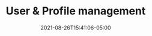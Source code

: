 ---
title: "User & Profile management"
linkTitle: "User & Profile management"
date: 2021-08-26T15:41:06-05:00
type: docs
Description: >
  Learn how to manage users, profiles y permissions to access the accounts in your merchants.
weight: 20
nosidetoc: true
---